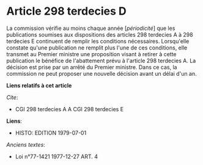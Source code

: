 # Article 298 terdecies D

La commission vérifie au moins chaque année [*périodicité*] que les publications soumises aux dispositions des articles 298
terdecies A à 298 terdecies E continuent de remplir les conditions nécessaires. Lorsqu'elle constate qu'une publication ne
remplit plus l'une de ces conditions, elle transmet au Premier ministre une proposition visant à retirer à cette publication
le bénéfice de l'abattement prévu à l'article 298 terdecies A. La décision est prise par un arrêté du Premier ministre. Dans
ce cas, la commission ne peut proposer une nouvelle décision avant un délai d'un an.

**Liens relatifs à cet article**

_Cite_:

  - CGI 298 terdecies A A CGI 298 terdecies E

**Liens**:

  - HISTO: EDITION 1979-07-01

_Anciens textes_:

  - Loi n°77-1421 1977-12-27 ART. 4
